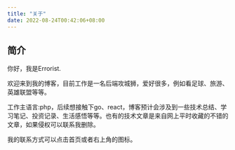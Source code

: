```yaml
---
title: "关于"
date: 2022-08-24T00:42:06+08:00
---
```


## 简介
你好，我是Errorist.

欢迎来到我的博客，目前工作是一名后端攻城狮，爱好很多，例如看足球、旅游、英雄联盟等等。

工作主语言:php，后续想接触下go、react，博客预计会涉及到一些技术总结、学习笔记、投资记录、生活感悟等等。也有的技术文章是来自网上平时收藏的不错的文章，如果侵权可以联系我删除。

我的联系方式可以点击首页或者右上角的图标。